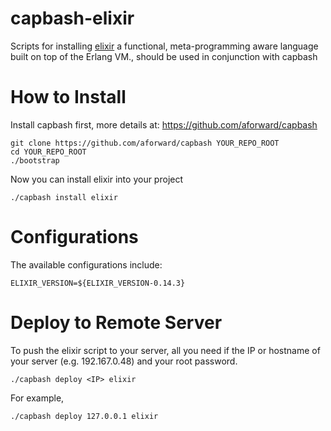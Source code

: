 capbash-elixir
==============

Scripts for installing [elixir](http://elixir-lang.org/) a functional, meta-programming aware language built on top of the Erlang VM., should be used in conjunction with capbash

# How to Install #

Install capbash first, more details at:
https://github.com/aforward/capbash

```
git clone https://github.com/aforward/capbash YOUR_REPO_ROOT
cd YOUR_REPO_ROOT
./bootstrap
```

Now you can install elixir into your project

```
./capbash install elixir
```

# Configurations #

The available configurations include:

```
ELIXIR_VERSION=${ELIXIR_VERSION-0.14.3}
```

# Deploy to Remote Server #

To push the elixir script to your server, all you need if the IP or hostname of your server (e.g. 192.167.0.48) and your root password.

```
./capbash deploy <IP> elixir
```

For example,

```
./capbash deploy 127.0.0.1 elixir
```
